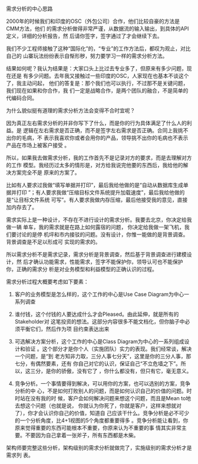     
需求分析的中心思路

2000年的时候我们和印度的OSC（外包公司）合作，他们比较自豪的方法是CMM方法，他们
的需求分析做得非常严谨，从数据流的输入输出，到具体的API定义，详细的分析报告，然
后请你签字，签字通过了才会继续下去。

我们不少工程师接触了这种“国际化”的，“专业”的工作方法后，都叹为观止，对比自己的
山寨玩法纷纷表示自惭形秽，努力要学习一样的需求分析方法。

结果如何呢？我认为结果是：大家口头上比过去专业多了，但原来有多少问题，现在还是
有多少问题。去年我又接触过一些印度的OSC，人家现在也基本不谈这个了，我主动问起，
他们的答复是：那个我们也可以执行，不过那不是关键问题，我们现在如果和你合作，我
们一定是战略合作，是两个团队的融合，不是简单的代编码合同。

为什么貌似挺有道理的需求分析方法会变得不合时宜呢？

因为真正左右需求分析的并非你写下了什么，而是你的行为具体满足了什么人的利益。是
逻辑在左右需求是否正确，而不是签字左右需求是否正确。合同上我挑不出你的毛病，不
表示我喜欢你或者会用你的产品，领导挑不出你的毛病也不表示产品在市场上被客户接受
。

所以，如果我去做需求分析，我的工作首先不是记录对方的要求，而是去理解对方的工作
模型。我经历过太多的情形是，对方给我说完他要的东西后，我给他的解决方案完全不是
原来的方案了。

比如有人要求过我做“填写单据并打印”，最后我给他做的是“自动从数据库生成单据并打印
”；有人要求我做“压缩目标文件系统提升加载速度”，最后我给他做的是“让目标文件系统
可写”。有人要求我做内存压缩，最后他接受我的意见，直接加内存去了。

需求实际上是一种设计，不存在不进行设计的需求分析。我要去北京，你决定给我做一辆
单车，我的需求就是在路上如何露宿的问题， 你决定给我做一架飞机，我们要讨论的是停
机坪和市内接驳的问题。没有设计，你惟一能做的是背景调查。背景调查是不足以形成可
实现的需求的。

所以需求分析不是需求记录，需求分析是背景调查，然后基于背景调查进行建模设计，然
后才确认功能需求，性能需求，签字不能保护你，领导认可也不能保护你，正确的需求分
析是对业务模型和利益模型的正确认识的过程。

需求分析过程大概要考虑如下要素：

1. 客户的业务模型是怎么样的，这个工作的中心是Use Case Diagram为中心一系列调查

2. 谁付钱，这个付钱的人要达成什么才会Pleased。由此延伸，就是所有的Stakeholder对
  这笔投资的想法。这部分内容很多不能文档化，但你脑子中必须平衡它们，然后作为项
  目约束表达出来

3. 可选解决方案分析，这个工作的中心是Class Diagram为中心的一系列组成设计和验证
  。这个部分才是你个人（实施团队）实力的表现。我们经常谈，解决一个问题，是“到
  老方知非力取，三分人事七分天”，这里是你的三分人事，那七分，有偶然要素，还有
  你自己对它的认识，保证自己“不立危墙之下”。所以，这三分，是你的骄傲，没有它了
  ，你什么都没有，但只有它，毫无意义。

4. 竞争分析。一个事情要得到解决，可以用你的方案，也可以选别的方案，竞争分析的中
  心，不是如何打败别人的问题，而是如何认识自己的价值的问题。时时站在没有我的时
  候，客户会如何解决问题来想这个问题，而且是Mean to地去想这个问题（也就是说，
  你就认为你死了，你就是客户，这样来想就对了），你才会认识你自己的价值，知道自
  己应该干什么。竞争分析是必不可少的一个分析角度，比4+1视图的5个角度都重要得多
  。竞争分析能让看到，你原来觉得重要的东西可能根本不重要，你原来认为不重要的事
  情其实非常主要。不要因为自己拿着一张斧子，所有东西都是木柴。

架构师要完整这些分析，架构级别的需求分析就做完了，实施级别的需求分析才是需求列
表。
